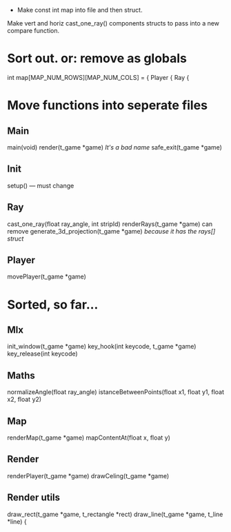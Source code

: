 - Make const int map into file and then struct. 

Make vert and horiz cast_one_ray() components structs to pass into a new compare function. 

# Sort out. or: remove as globals
int map[MAP_NUM_ROWS][MAP_NUM_COLS] = {
Player {
Ray {

# Move functions into seperate files

## Main
main(void)
render(t_game \*game) *It's a bad name*
safe_exit(t_game *game)

## Init
setup() — must change


## Ray
cast_one_ray(float ray_angle, int stripId)
renderRays(t_game \*game) can remove
generate_3d_projection(t_game \*game) *because it has the rays[] struct*

## Player
movePlayer(t_game *game)




# Sorted, so far...

## Mlx
init_window(t_game *game)
key_hook(int keycode, t_game *game)
key_release(int keycode)

## Maths
normalizeAngle(float ray_angle)
istanceBetweenPoints(float x1, float y1, float x2, float y2)

## Map
renderMap(t_game *game)
mapContentAt(float x, float y)

## Render
renderPlayer(t_game *game)
drawCeling(t_game *game)

## Render utils
draw_rect(t_game *game, t_rectangle *rect)
draw_line(t_game *game, t_line *line) {


